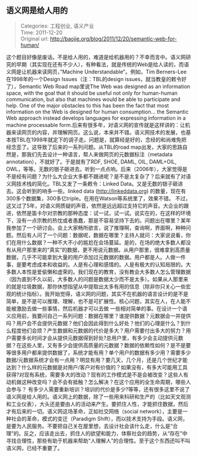 语义网是给人用的
---
    
> Categories: 工程创业, 语义产业  
> Time: 2011-12-20  
> Original url: <http://baojie.org/blog/2011/12/20/semantic-web-for-human/>
    
这个题目好像是废话。不是给人用的，难道是给机器用的？不幸而言中。语义网研究的早期（其实现在还有不少人），有种看法，就是传统的Web是给人读的，而语义网是让机器来读网页，”Machine Understandable”。例如，Tim Berners-Lee在1998年的一个Design Issues（注：TBL的design issues，就当教皇的敕令好了），Semantic Web Road map里说The Web was designed as an information space, with the goal that it should be useful not only for human-human communication, but also that machines would be able to participate and help. One of the major obstacles to this has been the fact that most information on the Web is designed for human consumption… the Semantic Web approach instead develops languages for expressing information in a machine processable form.后来有很多年，对语义网的宣传就是这样讲的：让机器来读网页的内容，并理解网页。这么说，本来并不错。语义网技术的发展，也基本按TBL在1998年就定下的调子走。问题是，就算经是好的，念经的和尚难免把经念歪了。这导致了后来的一系列问题。从TBL的road map出发，大家的思路自然是，那我们先去设计一种语言，帮人来做网页的元数据标注（metadata annotation），不就好了。于是就有了RDF, SHOE, DAML, OIL, DAML+OIL, OWL，等等。无数的银子砸进去。听到一点点响。后来（2006年），大家觉得是不是经有问题？为什么大企业大多都不跟进呢？是不是太复杂了？后来就有了对语义网技术栈的简化。TBL又发了一条敕令：Linked Data。又是无数的银子砸进去。这会听到的响多一些。linked data (http://linkeddata.org) 的数量，现在有300多个数据集，300多亿triple。在用在Watson等系统里了，效果不错。     不过，这又过了5年，对语义网质疑的声音，依然是远远超过支持它的声音。大企业的跟进，依然是笛卡尔对宗教的那种态度：试一试，试一试。说实在的，在这样的环境下，没有一点宗教的热忱或者愚蠢，那是不容易坚持下去的。问题出在哪里？某年我参加了一个研讨会。会上大家畅所欲言，说了推理啊，查询啊，界面啊，种种问题。然后有人问了一个问题：数据呢，数据在哪里？主持人就问：大家说说看，你们在用什么数据？一种不大不小的尴尬在会场蔓延。是的，在场的绝大多数人都没有从用户那里来的“真实”的数据，更不用说元数据。从用户那里，很难拿到高质量数据，几乎不可能拿到大量的用户添加过元数据的数据。用户都是人。人做一件事，是要考虑成本和收益的。人是有心理和感情的。人是有极大的认知局限的。大多数人本性是爱偷懒和虚荣的。我们现在的教育，没有教会大多数人怎么管理数据（因为直到不久以前，大多数人的问题是数据太少而不是太多）。如果从人那里来的就是垃圾数据，那你休想指望从中提取出太多有用的信息（除非你只关心一些宏观的统计指标）。我开始觉得，语义网的问题，其实不在机器的语言设计的是不是简单，是不是可以推理、理解，也不是可扩展性。核心问题，其实在人，在人能不能被激励去做一些事情，然后机器才可以去做 一些相对简单的事。在设计一个语义应用前，我要问自己一系列问题：数据在哪里？谁提供数据？元数据会一并提供吗？用户会不会提供元数据？他们会因此得到什么好处？他们的心理是什么？到什么程度他们会烦？产生数据和元数据的代价是多大？用户需要付出多大的努力？用户需要多长时间才会从提供元数据得到好处?总用户里，有多少会主动提供元数据？在这些人里，又有多少会提供高质量的元数据？数据的依赖性如何？是不是要等很多用户都来提供数据了，系统才能有用？单个用户的数据有多少用？需要多少数据/元数据系统才会有一点用？明显有用？要几天，几个月，还是几个世纪才能达到？什么样的元数据是对用户/客户对有价值的？如果没有，有多大可能用工具获得?对现有系统，需要多大的改动？现有的工作模式是不是会被改变？这些人有动机做这种改变吗？会不会有抵触？怎么解决？在这个应用的全生命周期，哪些人会参与？ 有多少人需要重新培训？培训的代价是多少?等等，还有很多这里不说了语义网是给人用的。语义网上的数据，除了一些用来科研和生产的（比如天文观测和工业仪表），大头还是要由人的活动来产生。要抓住人性，才能抓住数据，然后才有后来的一切。语义网这场革命，正如社交网络（social network），主要是一种社会的革命，模式的变迁（Paradigm Shift），而以技术支持为手段。语义网，是要为人民服务。不要把自己关在屋里想，去设计社会该什么走，什么是“合理”的。反之，应该走出去，抓住人的欲望和能力，体察社会的趋势，从“存在”中寻找合理性，那些有助于机器来帮助”人理解人”的合理性。至于这个东西还叫不叫语义网，已经不重要了。     
    